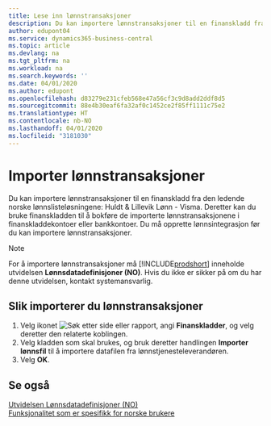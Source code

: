 ```yaml
---
title: Lese inn lønnstransaksjoner
description: Du kan importere lønnstransaksjoner til en finanskladd fra to eksterne lønnslisteløsninger.
author: edupont04
ms.service: dynamics365-business-central
ms.topic: article
ms.devlang: na
ms.tgt_pltfrm: na
ms.workload: na
ms.search.keywords: ''
ms.date: 04/01/2020
ms.author: edupont
ms.openlocfilehash: d83279e231cfeb568e47a56cf3c9d8add2ddf8d5
ms.sourcegitcommit: 88e4b30eaf6fa32af0c1452ce2f85ff1111c75e2
ms.translationtype: HT
ms.contentlocale: nb-NO
ms.lasthandoff: 04/01/2020
ms.locfileid: "3181030"
---
```

# <a name="import-payroll-transactions"></a>Importer lønnstransaksjoner
Du kan importere lønnstransaksjoner til en finanskladd fra den ledende norske lønnslisteløsningene: Huldt & Lillevik Lønn - Visma. Deretter kan du bruke finanskladden til å bokføre de importerte lønnstransaksjonene i finanskladdekontoer eller bankkontoer. Du må opprette lønnsintegrasjon før du kan importere lønnstransaksjoner.  

> [!NOTE]  
>  For å importere lønnstransaksjoner må [!INCLUDE[prodshort](../../includes/prodshort.md)] inneholde utvidelsen **Lønnsdatadefinisjoner (NO)**. Hvis du ikke er sikker på om du har denne utvidelsen, kontakt systemansvarlig.  

## <a name="to-import-payroll-transactions"></a>Slik importerer du lønnstransaksjoner  

1.  Velg ikonet ![Søk etter side eller rapport](../../media/ui-search/search_small.png "Ikonet Søk etter side eller rapport"), angi **Finanskladder**, og velg deretter den relaterte koblingen.  
2.  Velg kladden som skal brukes, og bruk deretter handlingen **Importer lønnsfil** til å importere datafilen fra lønnstjenesteleverandøren.  
3.  Velg **OK**.  

## <a name="see-also"></a>Se også  
[Utvidelsen Lønnsdatadefinisjoner (NO)](ui-extensions-payroll-data-definitions-no.md)  
[Funksjonalitet som er spesifikk for norske brukere](norway-local-functionality.md)  
